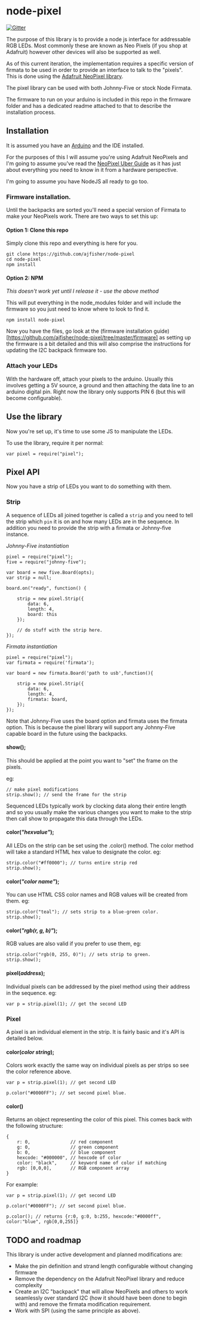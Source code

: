 # node-pixel

[![Gitter](https://badges.gitter.im/Join%20Chat.svg)](https://gitter.im/ajfisher/node-pixel?utm_source=badge&utm_medium=badge&utm_campaign=pr-badge&utm_content=badge)

The purpose of this library is to provide a node js interface for addressable RGB LEDs.
Most commonly these are known as Neo Pixels (if you shop at Adafruit) however 
other devices will also be supported as well.

As of this current iteration, the implementation requires a specific version of
firmata to be used in order to provide an interface to talk to the "pixels". This
is done using the [Adafruit NeoPixel library](https://github.com/adafruit/Adafruit_NeoPixel). 

The pixel library can be used with both Johnny-Five or stock Node Firmata.

The firmware to run on your arduino is included in this repo in the firmware
folder and has a dedicated readme attached to that to describe the installation
process.

## Installation

It is assumed you have an [Arduino](http://arduino.cc/en/Guide/HomePage) and the IDE installed.

For the purposes of this I will assume you're using Adafruit NeoPixels and I'm going
to assume you've read the [NeoPixel Uber Guide](http://learn.adafruit.com/adafruit-neopixel-uberguide/overview)
as it has just about everything you need to know in it from a hardware perspective.

I'm going to assume you have NodeJS all ready to go too.

### Firmware installation.

Until the backpacks are sorted you'll need a special version of Firmata to make
your NeoPixels work. There are two ways to set this up:

#### Option 1: Clone this repo

Simply clone this repo and everything is here for you.

```
git clone https://github.com/ajfisher/node-pixel
cd node-pixel
npm install
```

#### Option 2: NPM

_This doesn't work yet until I release it - use the above method_

This will put everything in the node_modules folder and will include the firmware
so you just need to know where to look to find it.

```
npm install node-pixel
```

Now you have the files, go look at the (firmware installation guide)[https://github.com/ajfisher/node-pixel/tree/master/firmware]
as setting up the firmware is a bit detailed and this will also comprise the
instructions for updating the I2C backpack firmware too.

### Attach your LEDs

With the hardware off, attach your pixels to the arduino. Usually this involves 
getting a 5V source, a ground and then attaching the data line to an arduino 
digital pin. Right now the library only supports PIN 6 (but this will become configurable).

## Use the library

Now you're set up, it's time to use some JS to manipulate the LEDs.

To use the library, require it per normal:

```
var pixel = require("pixel");
```


## Pixel API

Now you have a strip of LEDs you want to do something with them. 

### Strip

A sequence of LEDs all joined together is called a `strip` and you need to tell
the strip which `pin` it is on and how many LEDs are in the sequence. In addition
you need to provide the strip with a firmata or Johnny-five instance.

_Johnny-Five instantiation_

```
pixel = require("pixel");
five = require("johnny-five");

var board = new five.Board(opts);
var strip = null;

board.on("ready", function() {

    strip = new pixel.Strip({
        data: 6,
        length: 4,
        board: this
    });

    // do stuff with the strip here.
});
```

_Firmata instantiation_

```
pixel = require("pixel");
var firmata = require('firmata');

var board = new firmata.Board('path to usb',function(){
    
    strip = new pixel.Strip({
        data: 6,
        length: 4,
        firmata: board,
    });
});  
```

Note that Johnny-Five uses the board option and firmata uses the firmata option.
This is because the pixel library will support any Johnny-Five capable board
in the future using the backpacks.

#### show();

This should be applied at the point you want to "set" the frame on the pixels.

eg:

```
// make pixel modifications
strip.show(); // send the frame for the strip
```

Sequenced LEDs typically work by clocking data along their entire length and so
you usually make the various changes you want to make to the strip then call show
to propagate this data through the LEDs.

#### color(_"hexvalue"_);

All LEDs on the strip can be set using the .color() method. The color method will
take a standard HTML hex value to designate the color. eg:

```
strip.color("#ff0000"); // turns entire strip red
strip.show();
```

#### color(_"color name"_);

You can use HTML CSS color names and RGB values will be created from them. eg:

```
strip.color("teal"); // sets strip to a blue-green color.
strip.show();
```

#### color(_"rgb(r, g, b)"_);

RGB values are also valid if you prefer to use them, eg:

```
strip.color("rgb(0, 255, 0)"); // sets strip to green.
strip.show();
```

#### pixel(_address_);

Individual pixels can be addressed by the pixel method using their address in
the sequence. eg:

```
var p = strip.pixel(1); // get the second LED
```

### Pixel

A pixel is an individual element in the strip. It is fairly basic and it's API
is detailed below.

#### color(_color string_);

Colors work exactly the same way on individual pixels as per strips so see the
color reference above.

```
var p = strip.pixel(1); // get second LED

p.color("#0000FF"); // set second pixel blue.
```

#### color()

Returns an object representing the color of this pixel. This comes back with the
following structure:

```
{
    r: 0,               // red component
    g: 0,               // green component
    b: 0,               // blue component
    hexcode: "#000000", // hexcode of color
    color: "black",     // keyword name of color if matching
    rgb: [0,0,0],       // RGB component array
}
```

For example:

```
var p = strip.pixel(1); // get second LED

p.color("#0000FF"); // set second pixel blue.

p.color(); // returns {r:0, g:0, b:255, hexcode:"#0000ff", color:"blue", rgb[0,0,255]}
```

## TODO and roadmap

This library is under active development and planned modifications are:

* Make the pin definition and strand length configurable without changing firmware
* Remove the dependency on the Adafruit NeoPixel library and reduce complexity
* Create an I2C "backpack" that will allow NeoPixels and others to work seamlessly
over standard I2C (how it should have been done to begin with) and remove 
the firmata modification requirement.
* Work with SPI (using the same principle as above).


